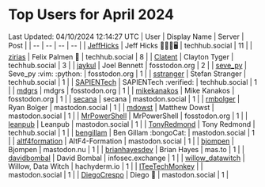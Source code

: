 # Top Users for April 2024
Last Updated: 04/10/2024 12:14:27 UTC
| User | Display Name | Server | Post |
| -- | -- | -- | -- |
| [JeffHicks](https://techhub.social/@JeffHicks) | Jeff Hicks 🐶🎼🍷🖥️ | techhub.social | 11 |
| [zirias](https://techhub.social/@zirias) | Felix Palmen 📯 | techhub.social | 8 |
| [Clatent](https://techhub.social/@Clatent) | Clayton Tyger | techhub.social | 3 |
| [jaykul](https://fosstodon.org/@jaykul) | Joel Bennett | fosstodon.org | 2 |
| [seve_py](https://fosstodon.org/@seve_py) | Seve_py :vim: :python: | fosstodon.org | 1 |
| [sstranger](https://techhub.social/@sstranger) | Stefan Stranger | techhub.social | 1 |
| [SAPIENTech](https://techhub.social/@SAPIENTech) | SAPIENTech :verified: | techhub.social | 1 |
| [mdgrs](https://fosstodon.org/@mdgrs) | mdgrs | fosstodon.org | 1 |
| [mikekanakos](https://fosstodon.org/@mikekanakos) | Mike Kanakos | fosstodon.org | 1 |
| [secana](https://mastodon.social/@secana) | secana | mastodon.social | 1 |
| [rmbolger](https://mastodon.social/@rmbolger) | Ryan Bolger | mastodon.social | 1 |
| [mdowst](https://mastodon.social/@mdowst) | Matthew Dowst | mastodon.social | 1 |
| [MrPowerShell](https://fosstodon.org/@MrPowerShell) | MrPowerShell | fosstodon.org | 1 |
| [leanpub](https://mastodon.social/@leanpub) | Leanpub | mastodon.social | 1 |
| [TonyRedmond](https://techhub.social/@TonyRedmond) | Tony Redmond | techhub.social | 1 |
| [bengillam](https://mastodon.social/@bengillam) | Ben Gillam :bongoCat: | mastodon.social | 1 |
| [altf4formation](https://mastodon.social/@altf4formation) | AltF4-Formation | mastodon.social | 1 |
| [bjompen](https://mastodon.nu/@bjompen) | Bjompen | mastodon.nu | 1 |
| [brianhayesdev](https://mas.to/@brianhayesdev) | Brian Hayes | mas.to | 1 |
| [davidbombal](https://infosec.exchange/@davidbombal) | David Bombal | infosec.exchange | 1 |
| [willow_datawitch](https://hachyderm.io/@willow_datawitch) | Willow, Data Witch | hachyderm.io | 1 |
| [ITeeTechMonkey](https://mastodon.social/@ITeeTechMonkey) |  | mastodon.social | 1 |
| [DiegoCrespo](https://mastodon.social/@DiegoCrespo) | Diego 🌲 | mastodon.social | 1 |
